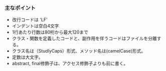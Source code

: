### 主なポイント
- 改行コードは 'LF'
- インデントは空白4文字
- 1行あたり行数は80桁から最大120まで
- クラス・関数を定義したコードと、副作用を伴うコードはファイルを分離する。
- クラス名は（StudlyCaps）形式、メソッド名は(camelCase)形式。
- 定数は大文字。
- abstract, final修飾子は、アクセス修飾子よりも前に書く。
